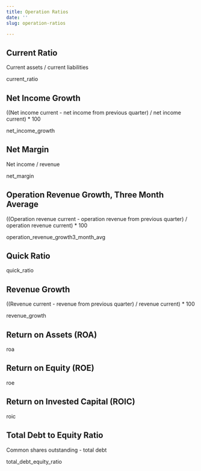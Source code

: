```yaml
---
title: Operation Ratios
date: ''
slug: operation-ratios

---
```

## Current Ratio

Current assets / current liabilities

current_ratio

## Net Income Growth

((Net income current - net income from previous quarter) / net income current) * 100

net_income_growth

## Net Margin

Net income / revenue

net_margin

## Operation Revenue Growth, Three Month Average

((Operation revenue current - operation revenue from previous quarter) / operation revenue current) * 100

operation_revenue_growth3_month_avg

## Quick Ratio

quick_ratio

## Revenue Growth

((Revenue current - revenue from previous quarter) / revenue current) * 100

revenue_growth

## Return on Assets (ROA)

roa

## Return on Equity (ROE)

roe

## Return on Invested Capital (ROIC)

roic

## Total Debt to Equity Ratio

Common shares outstanding - total debt

total_debt_equity_ratio